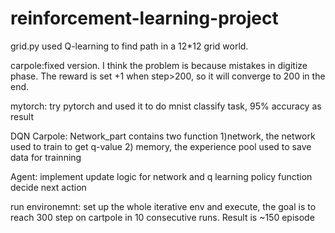 # reinforcement-learning-project
grid.py used Q-learning to find path in a 12*12 grid world.

carpole:fixed version. I think the problem is because mistakes in digitize phase. The reward is set +1 when step>200, so it will converge to 200 in the end.

mytorch: try pytorch and used it to do mnist classify task, 95% accuracy as result 

DQN Carpole: Network_part contains two function 1)network, the network used to train to get q-value 2) memory, the experience pool used to save data for trainning

Agent: implement update logic for network and q learning
       policy function decide next action
       
run environemnt: set up the whole iterative env and execute, the goal is to reach 300 step on cartpole in 10 consecutive runs. Result is ~150 episode
